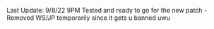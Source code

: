 Last Update: 9/8/22 9PM
Tested and ready to go for the new patch
-Removed WS/JP temporarily since it gets u banned uwu

